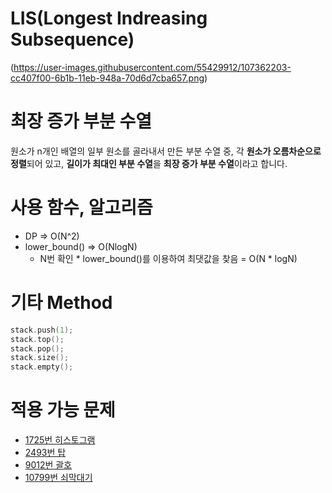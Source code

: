 # LIS(Longest Indreasing Subsequence)

(https://user-images.githubusercontent.com/55429912/107362203-cc407f00-6b1b-11eb-948a-70d6d7cba657.png)


# 최장 증가 부분 수열
원소가 n개인 배열의 일부 원소를 골라내서 만든 부분 수열 중, 각 **원소가 오름차순으로 정렬**되어 있고, **길이가 최대인 부분 수열**을 **최장 증가 부분 수열**이라고 합니다.

# 사용 함수, 알고리즘 
- DP => O(N^2)
- lower_bound() => O(NlogN)
  - N번 확인 * lower_bound()를 이용하여 최댓값을 찾음 = O(N * logN)

# 기타 Method

```C++
stack.push(1);       
stack.top();        
stack.pop();       
stack.size();       
stack.empty();       
```

# 적용 가능 문제 
- <a href = https://www.acmicpc.net/problem/1725 >1725번 히스토그램</a> 
- <a href = https://www.acmicpc.net/problem/2493 >2493번 탑</a> 
- <a href = https://www.acmicpc.net/problem/9012 >9012번 괄호</a> 
- <a href = https://www.acmicpc.net/problem/10799 >10799번 쇠막대기</a> 
